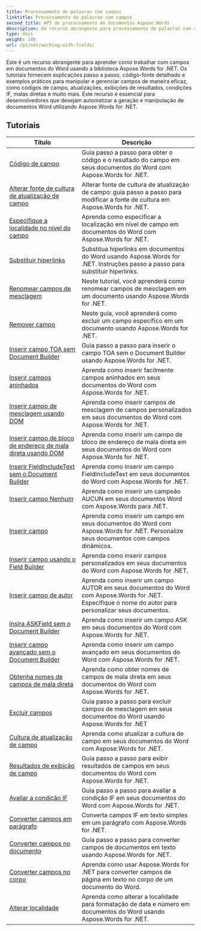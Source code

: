 ```yaml
---
title: Processamento de palavras com campos
linktitle: Processamento de palavras com campos
second_title: API de processamento de documentos Aspose.Words
description: Um recurso abrangente para processamento de palavras com campos em documentos do Word usando Aspose.Words for .NET. Tutoriais, exemplos e explicações detalhadas.
type: docs
weight: 140
url: /pt/net/working-with-fields/
---
```

Este é um recurso abrangente para aprender como trabalhar com campos em documentos do Word usando a biblioteca Aspose.Words for .NET. Os tutoriais fornecem explicações passo a passo, código-fonte detalhado e exemplos práticos para manipular e gerenciar campos de maneira eficaz, como códigos de campo, atualizações, exibições de resultados, condições IF, malas diretas e muito mais. Este recurso é essencial para desenvolvedores que desejam automatizar a geração e manipulação de documentos Word utilizando Aspose.Words for .NET.

 ## Tutoriais
| Título | Descrição |
| --- | --- |
| [Código de campo](./field-code/) | Guia passo a passo para obter o código e o resultado do campo em seus documentos do Word com Aspose.Words for .NET. |
| [Alterar fonte de cultura de atualização de campo](./change-field-update-culture-source/) | Alterar fonte de cultura de atualização de campo: guia passo a passo para modificar a fonte de cultura em Aspose.Words for .NET.|
| [Especifique a localidade no nível do campo](./specify-locale-at-field-level/) | Aprenda como especificar a localização em nível de campo em documentos do Word com Aspose.Words for .NET. |
| [Substituir hiperlinks](./replace-hyperlinks/) | Substitua hiperlinks em documentos do Word usando Aspose.Words for .NET. Instruções passo a passo para substituir hiperlinks. |
| [Renomear campos de mesclagem](./rename-merge-fields/) | Neste tutorial, você aprenderá como renomear campos de mesclagem em um documento usando Aspose.Words for .NET. |
| [Remover campo](./remove-field/) | Neste guia, você aprenderá como excluir um campo específico em um documento usando Aspose.Words for .NET. |
| [Inserir campo TOA sem Document Builder](./insert-toafield-without-document-builder/) | Guia passo a passo para inserir o campo TOA sem o Document Builder usando Aspose.Words for .NET. |
| [Inserir campos aninhados](./insert-nested-fields/) | Aprenda como inserir facilmente campos aninhados em seus documentos do Word com Aspose.Words for .NET. |
| [Inserir campo de mesclagem usando DOM](./insert-merge-field-using-dom/) | Aprenda como inserir campos de mesclagem de campos personalizados em seus documentos do Word com Aspose.Words for .NET. |
| [Inserir campo de bloco de endereço de mala direta usando DOM](./insert-mail-merge-address-block-field-using-dom/) | Aprenda como inserir um campo de bloco de endereço de mala direta em seus documentos do Word com Aspose.Words for .NET. |
| [Inserir FieldIncludeText sem o Document Builder](./insert-field-include-text-without-document-builder/) | Aprenda como inserir um campo FieldIncludeText em seus documentos do Word com Aspose.Words for .NET. |
| [Inserir campo Nenhum](./insert-field-none/) | Aprenda como inserir um campeão AUCUN em seus documentos Word com Aspose.Words para .NET. |
| [Inserir campo](./insert-field/) | Aprenda como inserir um campo em seus documentos do Word com Aspose.Words for .NET. Personalize seus documentos com campos dinâmicos. |
| [Inserir campo usando o Field Builder](./insert-field-using-field-builder/) | Aprenda como inserir campos personalizados em seus documentos do Word com Aspose.Words for .NET. |
| [Inserir campo de autor](./insert-author-field/) | Aprenda como inserir um campo AUTOR em seus documentos do Word com Aspose.Words for .NET. Especifique o nome do autor para personalizar seus documentos. |
| [Insira ASKField sem o Document Builder](./insert-askfield-with-out-document-builder/) | Aprenda como inserir um campo ASK em seus documentos do Word com Aspose.Words for .NET. |
| [Inserir campo avançado sem o Document Builder](./insert-advance-field-with-out-document-builder/) | Aprenda como inserir um campo avançado em seus documentos do Word com Aspose.Words for .NET. |
| [Obtenha nomes de campos de mala direta](./get-mail-merge-field-names/) | Aprenda como obter nomes de campos de mala direta em seus documentos do Word com Aspose.Words for .NET. |
| [Excluir campos](./delete-fields/) | Guia passo a passo para excluir campos de mesclagem em seus documentos do Word usando Aspose.Words for .NET |
| [Cultura de atualização de campo](./field-update-culture/) | Aprenda como atualizar a cultura de campo em seus documentos do Word com Aspose.Words for .NET. |
| [Resultados de exibição de campo](./field-display-results/) | Guia passo a passo para exibir resultados de campos em seus documentos do Word com Aspose.Words for .NET. |
| [Avaliar a condição IF](./evaluate-ifcondition/) | Guia passo a passo para avaliar a condição IF em seus documentos do Word com Aspose.Words for .NET. |
| [Converter campos em parágrafo](./convert-fields-in-paragraph/) | Converta campos IF em texto simples em um parágrafo com Aspose.Words for .NET. |
| [Converter campos no documento](./convert-fields-in-document/) | Guia passo a passo para converter campos de documentos em texto usando Aspose.Words for .NET. |
| [Converter campos no corpo](./convert-fields-in-body/) | Aprenda como usar Aspose.Words for .NET para converter campos de página em texto no corpo de um documento do Word. |
| [Alterar localidade](./change-locale/) | Aprenda como alterar a localidade para formatação de data e número em documentos do Word usando Aspose.Words for .NET. |